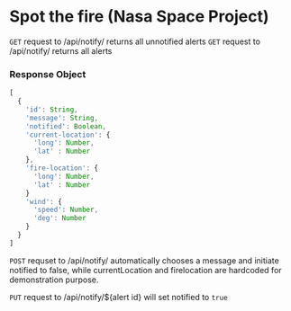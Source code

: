 # Spot the fire (Nasa Space Project)

`GET` request to /api/notify/ returns all unnotified alerts
`GET` request to /api/notify/ returns all alerts

### Response Object

```javascript
[
  {
    'id': String,
    'message': String,
    'notified': Boolean,
    'current-location': {
      'long': Number,
      'lat' : Number
    },
    'fire-location': {
      'long': Number,
      'lat' : Number
    }
    'wind': {
      'speed': Number,
      'deg': Number
    }
  }
]
```

`POST` requset to /api/notify/ automatically chooses a message and initiate notified to false, while currentLocation
and firelocation are hardcoded for demonstration purpose.

`PUT` request to /api/notify/${alert id} will set notified to `true`

